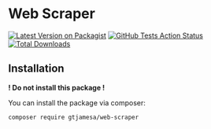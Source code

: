 # Web Scraper

[![Latest Version on Packagist](https://img.shields.io/packagist/v/gtjamesa/web-scraper.svg?style=flat-square)](https://packagist.org/packages/gtjamesa/web-scraper)
[![GitHub Tests Action Status](https://img.shields.io/github/workflow/status/gtjamesa/web-scraper/Tests?label=tests)](https://github.com/gtjamesa/web-scraper/actions?query=workflow%3Arun-tests+branch%3Amaster)
[![Total Downloads](https://img.shields.io/packagist/dt/gtjamesa/web-scraper.svg?style=flat-square)](https://packagist.org/packages/gtjamesa/web-scraper)

## Installation

**! Do not install this package !**

You can install the package via composer:

```bash
composer require gtjamesa/web-scraper
```
